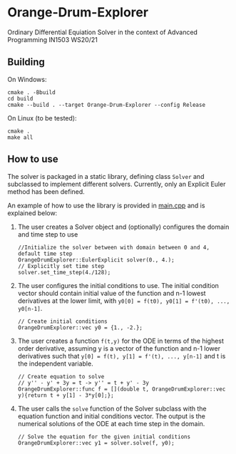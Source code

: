 # Orange-Drum-Explorer

Ordinary Differential Equiation Solver in the context of Advanced Programming IN1503 WS20/21

## Building
On Windows:
```
cmake . -Bbuild
cd build
cmake --build . --target Orange-Drum-Explorer --config Release
```

On Linux (to be tested):
```
cmake .
make all
```

## How to use

The solver is packaged in a static library, defining class `Solver` and subclassed to implement different solvers. Currently, only an Explicit Euler method has been defined.

An example of how to use the library is provided in [main.cpp](./main.cpp) and is explained below:

1. The user creates a Solver object and (optionally) configures the domain and time step to use
    ```
    //Initialize the solver between with domain between 0 and 4, default time step
    OrangeDrumExplorer::EulerExplicit solver(0., 4.);
    // Explicitly set time step
    solver.set_time_step(4./128);
    ```

1. The user configures the initial conditions to use. The initial condition vector should contain initial value of the function and n-1 lowest derivatives at the lower limit, with `y0[0] = f(t0), y0[1] = f'(t0), ..., y0[n-1]`.
    ```
    // Create initial conditions
    OrangeDrumExplorer::vec y0 = {1., -2.};
    ```

1. The user creates a function `f(t,y)` for the ODE in terms of the highest order derivative, assuming y is a vector of the function and n-1 lower derivatives such that  `y[0] = f(t), y[1] = f'(t), ..., y[n-1]` and t is the independent variable. 
    ```
    // Create equation to solve
    // y'' - y' + 3y = t -> y'' = t + y' - 3y
    OrangeDrumExplorer::func f = [](double t, OrangeDrumExplorer::vec y){return t + y[1] - 3*y[0];};
    ```
1.  The user calls the `solve` function of the Solver subclass with the equation function and initial conditions vector. The output is the numerical solutions of the ODE at each time step in the domain.
    ```
    // Solve the equation for the given initial conditions
    OrangeDrumExplorer::vec y1 = solver.solve(f, y0);
    ```